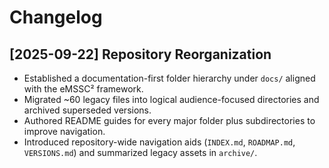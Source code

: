 # Changelog

## [2025-09-22] Repository Reorganization

- Established a documentation-first folder hierarchy under `docs/` aligned with the eMSSC² framework.
- Migrated ~60 legacy files into logical audience-focused directories and archived superseded versions.
- Authored README guides for every major folder plus subdirectories to improve navigation.
- Introduced repository-wide navigation aids (`INDEX.md`, `ROADMAP.md`, `VERSIONS.md`) and summarized legacy assets in `archive/`.
